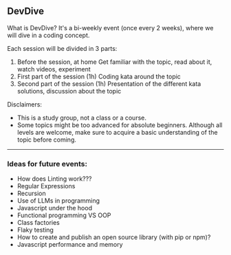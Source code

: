 ## DevDive

What is DevDive? It's a bi-weekly event (once every 2 weeks), where we will dive in a coding concept.

Each session will be divided in 3 parts:
1. Before the session, at home
  Get familiar with the topic, read about it, watch videos, experiment
2. First part of the session (1h)
 Coding kata around the topic
3. Second part of the session (1h)
 Presentation of the different kata solutions, discussion about the topic


Disclaimers:
- This is a study group, not a class or a course. 
- Some topics might be too advanced for absolute beginners. Although all levels are welcome, make sure to acquire a basic understanding of the topic before coming.


---

### Ideas for future events:
- How does Linting work???
- Regular Expressions
- Recursion
- Use of LLMs in programming
- Javascript under the hood
- Functional programming VS OOP
- Class factories
- Flaky testing
- How to create and publish an open source library (with pip or npm)? 
- Javascript performance and memory
